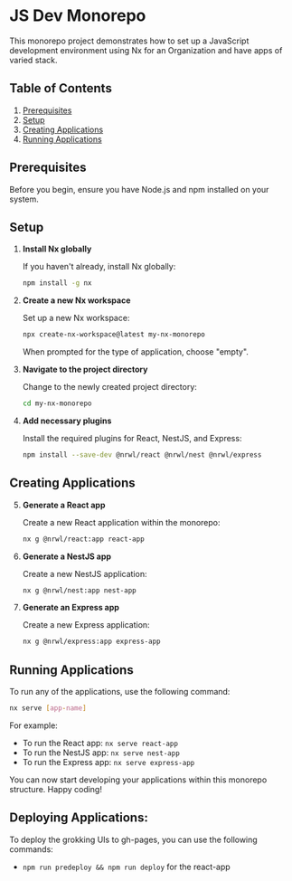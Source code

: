 # JS Dev Monorepo

This monorepo project demonstrates how to set up a JavaScript development environment using Nx for an Organization and have apps of varied stack.

## Table of Contents

1. [Prerequisites](#prerequisites)
2. [Setup](#setup)
3. [Creating Applications](#creating-applications)
4. [Running Applications](#running-applications)

## Prerequisites

Before you begin, ensure you have Node.js and npm installed on your system.

## Setup

1. **Install Nx globally**

   If you haven't already, install Nx globally:

   ```bash
   npm install -g nx
   ```

2. **Create a new Nx workspace**

   Set up a new Nx workspace:

   ```bash
   npx create-nx-workspace@latest my-nx-monorepo
   ```

   When prompted for the type of application, choose "empty".

3. **Navigate to the project directory**

   Change to the newly created project directory:

   ```bash
   cd my-nx-monorepo
   ```

4. **Add necessary plugins**

   Install the required plugins for React, NestJS, and Express:

   ```bash
   npm install --save-dev @nrwl/react @nrwl/nest @nrwl/express
   ```

## Creating Applications

5. **Generate a React app**

   Create a new React application within the monorepo:

   ```bash
   nx g @nrwl/react:app react-app
   ```

6. **Generate a NestJS app**

   Create a new NestJS application:

   ```bash
   nx g @nrwl/nest:app nest-app
   ```

7. **Generate an Express app**

   Create a new Express application:

   ```bash
   nx g @nrwl/express:app express-app
   ```

## Running Applications

To run any of the applications, use the following command:

```bash
nx serve [app-name]
```

For example:
- To run the React app: `nx serve react-app`
- To run the NestJS app: `nx serve nest-app`
- To run the Express app: `nx serve express-app`

You can now start developing your applications within this monorepo structure. Happy coding!

## Deploying Applications:

To deploy the grokking UIs to gh-pages, you can use the following commands:
- `npm run predeploy && npm run deploy` for the react-app
